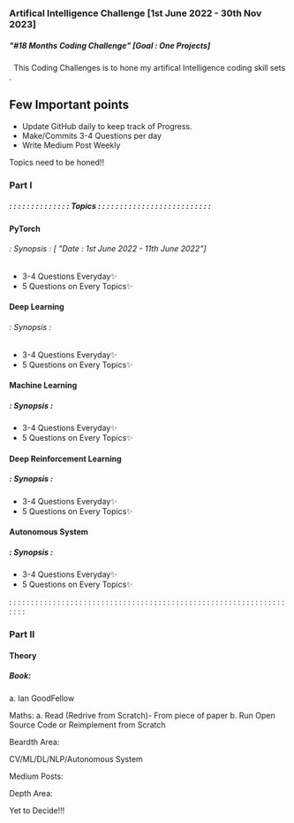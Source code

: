 ### Artifical Intelligence Challenge         [1st June 2022 - 30th Nov 2023]
##### "#18 Months Coding Challenge" [Goal : One Projects]
&nbsp;
This Coding Challenges is to hone my artifical Intelligence coding skill sets .

## Few Important points
- Update GitHub daily to keep track of Progress.  
- Make/Commits 3-4 Questions per day
- Write Medium Post Weekly

Topics need to be honed!!
  ### Part I
##### : : : : : : : : : : : : : : Topics : : : : : : : : : : : : : : : : : : : : : : : : : : 
#### PyTorch
###### : Synopsis : [ "Date : 1st June 2022 - 11th June 2022"]
- 3-4 Questions Everyday✨
- 5 Questions on Every Topics✨

#### Deep Learning
###### : Synopsis : 
- 3-4 Questions Everyday✨
- 5 Questions on Every Topics✨

#### Machine Learning
##### : Synopsis :
- 3-4 Questions Everyday✨
- 5 Questions on Every Topics✨

#### Deep Reinforcement Learning
##### : Synopsis :
- 3-4 Questions Everyday✨
- 5 Questions on Every Topics✨

#### Autonomous System
##### : Synopsis :
- 3-4 Questions Everyday✨
- 5 Questions on Every Topics✨


: : : : : : : : : : : : : : : : : : : : : : : : : : : : : : : : : : : : : : : : : : : : : : : : : : : : : : : : : : : : : : : : : : :

### Part II

#### Theory

##### Book:
a. Ian GoodFellow

Maths:
a. Read (Redrive from Scratch)- From piece of paper
b. Run Open Source Code or Reimplement from Scratch

Beardth Area:

CV/ML/DL/NLP/Autonomous System

Medium Posts:

Depth Area:

Yet to Decide!!!
